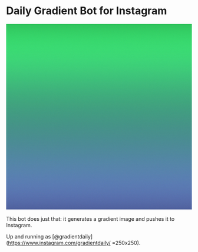 # Daily Gradient Bot for Instagram

![Look, ma - gradient!](/example.jpg)

This bot does just that: it generates a gradient image and pushes it to Instagram.

Up and running as [@gradientdaily](https://www.instagram.com/gradientdaily/ =250x250).
